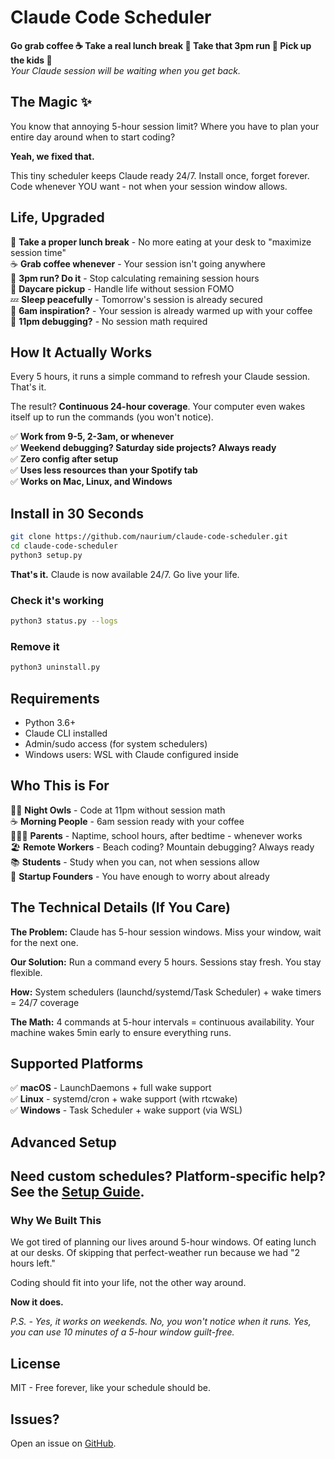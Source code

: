 # Claude Code Scheduler

**Go grab coffee ☕ Take a real lunch break 🍕 Take that 3pm run 🏃 Pick up the kids 👶**  
*Your Claude session will be waiting when you get back.*

## The Magic ✨

You know that annoying 5-hour session limit? Where you have to plan your entire day around when to start coding?

**Yeah, we fixed that.**

This tiny scheduler keeps Claude ready 24/7. Install once, forget forever. Code whenever YOU want - not when your session window allows.

## Life, Upgraded

🍕 **Take a proper lunch break** - No more eating at your desk to "maximize session time"  
☕ **Grab coffee whenever** - Your session isn't going anywhere  
🏃 **3pm run? Do it** - Stop calculating remaining session hours  
👶 **Daycare pickup** - Handle life without session FOMO  
💤 **Sleep peacefully** - Tomorrow's session is already secured  
🌅 **6am inspiration?** - Your session is already warmed up with your coffee  
🌙 **11pm debugging?** - No session math required  

## How It Actually Works

Every 5 hours, it runs a simple command to refresh your Claude session. That's it.

The result? **Continuous 24-hour coverage**. Your computer even wakes itself up to run the commands (you won't notice).

✅ **Work from 9-5, 2-3am, or whenever**  
✅ **Weekend debugging? Saturday side projects? Always ready**  
✅ **Zero config after setup**  
✅ **Uses less resources than your Spotify tab**  
✅ **Works on Mac, Linux, and Windows**  

## Install in 30 Seconds

```bash
git clone https://github.com/naurium/claude-code-scheduler.git
cd claude-code-scheduler
python3 setup.py
```

**That's it.** Claude is now available 24/7. Go live your life.

### Check it's working
```bash
python3 status.py --logs
```

### Remove it
```bash
python3 uninstall.py
```

## Requirements

- Python 3.6+
- Claude CLI installed
- Admin/sudo access (for system schedulers)
- Windows users: WSL with Claude configured inside

## Who This is For

🧑‍💻 **Night Owls** - Code at 11pm without session math  
☕ **Morning People** - 6am session ready with your coffee  
👨‍👩‍👧 **Parents** - Naptime, school hours, after bedtime - whenever works  
🏖️ **Remote Workers** - Beach coding? Mountain debugging? Always ready  
📚 **Students** - Study when you can, not when sessions allow  
🚀 **Startup Founders** - You have enough to worry about already

## The Technical Details (If You Care)

**The Problem:** Claude has 5-hour session windows. Miss your window, wait for the next one.

**Our Solution:** Run a command every 5 hours. Sessions stay fresh. You stay flexible.

**How:** System schedulers (launchd/systemd/Task Scheduler) + wake timers = 24/7 coverage

**The Math:** 4 commands at 5-hour intervals = continuous availability. Your machine wakes 5min early to ensure everything runs.

## Supported Platforms

✅ **macOS** - LaunchDaemons + full wake support  
✅ **Linux** - systemd/cron + wake support (with rtcwake)  
✅ **Windows** - Task Scheduler + wake support (via WSL)

## Advanced Setup

Need custom schedules? Platform-specific help? See the [Setup Guide](SETUP.md).
---

### Why We Built This

We got tired of planning our lives around 5-hour windows. Of eating lunch at our desks. Of skipping that perfect-weather run because we had "2 hours left."

Coding should fit into your life, not the other way around.

**Now it does.**

*P.S. - Yes, it works on weekends. No, you won't notice when it runs. Yes, you can use 10 minutes of a 5-hour window guilt-free.*

## License

MIT - Free forever, like your schedule should be.

## Issues?

Open an issue on [GitHub](https://github.com/naurium/claude-code-scheduler/issues).
